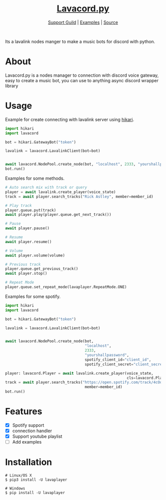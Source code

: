 <h1 align="center">
    <b>
        <a href="https://github.com/CraazzzyyFoxx/lavacord.py">
            Lavacord.py
        </a>
    </b>
</h1>


<p align="center">
    <a href="https://discord.gg/J4Dy8dTARf">Support Guild</a> |
    <a href="https://github.com/CraazzzyyFoxx/lavacord.py/tree/main/examples">Examples</a> |
    <a href="https://github.com/CraazzzyyFoxx/lavacord.py">Source</a>
</p>

<br>

Its a lavalink nodes manger to make a music bots for discord with python.


# About

Lavacord.py is a nodes manager to connection with discord voice gateway, easy to create a music bot, you can use to anything async discord wrapper library

# Usage

Example for create connecting with lavalink server using [hikari](https://github.com/hikari-py/hikari).

```python
import hikari
import lavacord

bot = hikari.GatewayBot("token")

lavalink = lavacord.LavalinkClient(bot=bot)


await lavacord.NodePool.create_node(bot, "localhost", 2333, "yourshallpassword")
bot.run()
```

Examples for some methods.
```python
# Auto search mix with track or query
player = await lavalink.create_player(voice_state)
track = await player.search_tracks("Rick Astley", member=member_id)

# Play track
player.queue.put(track)
await player.play(player.queue.get_next_track())

# Pause
await player.pause()

# Resume
await player.resume()

# Volume
await player.volume(volume)

# Previous track
player.queue.get_previous_track()
await player.stop()

# Repeat Mode
player.queue.set_repeat_mode(lavaplayer.RepeatMode.ONE)
```


Examples for some spotify.
```python
import hikari
import lavacord

bot = hikari.GatewayBot("token")

lavalink = lavacord.LavalinkClient(bot=bot)


await lavacord.NodePool.create_node(bot, 
                                    "localhost", 
                                    2333, 
                                    "yourshallpassword",
                                    spotify_client_id="client_id",
                                    spotify_client_secret="client_secret")

player: lavacord.Player = await lavalink.create_player(voice_state, 
                                                       cls=lavacord.Player)
track = await player.search_tracks("https://open.spotify.com/track/4cOdK2wGLETKBW3PvgPWqT?si=4ec58d4668b145d2",
                                    member=member_id)
bot.run()
```

# Features

- [x] Spotify support
- [x] connection handler
- [x] Support youtube playlist
- [ ] Add examples

# Installation

```shell
# Linux/OS X
$ pip3 install -U lavaplayer

# Windows
$ pip install -U lavaplayer
```

